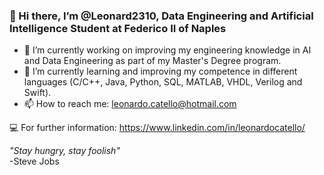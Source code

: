 ### 👋 Hi there, I’m @Leonard2310, Data Engineering and Artificial Intelligence Student at Federico II of Naples

- 🔭 I’m currently working on improving my engineering knowledge in AI and Data Engineering as part of my Master's Degree program. 
- 🌱 I’m currently learning and improving my competence in different languages (C/C++, Java, Python, SQL, MATLAB, VHDL, Verilog and Swift).
- 📫 How to reach me: leonardo.catello@hotmail.com

💻  For further information: https://www.linkedin.com/in/leonardocatello/



*"Stay hungry, stay foolish"*  
               -Steve Jobs
